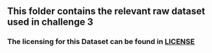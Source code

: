 ## This folder contains the relevant raw dataset used in challenge 3
### The licensing for this Dataset can be found in <ins> LICENSE </ins> 
